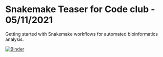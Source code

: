 # Snakemake Teaser for Code club - 05/11/2021

Getting started with Snakemake workflows for automated bioinformatics analysis.

[![Binder](https://mybinder.org/badge_logo.svg)](https://mybinder.org/v2/gh/ctb/2019-snakemake-ucdavis/feb2019?urlpath=rstudio)

